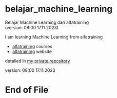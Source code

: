 # belajar_machine_learning  
Belajar Machine Learning dari alfatraining  
(version: 08:00 17.11.2023)  

I am learning Machine Learning from alfatraining    

* [alfatraining](https://www.alfatraining.de/gefoerderte-weiterbildung/) courses
* [alfatraining](https://www.alfatraining.de/) website

detailed in [my private repository](https://bitbucket.org/iscab/alfatraining_2023_machine_learning/)  

version: 08:00 17.11.2023  

# End of File

